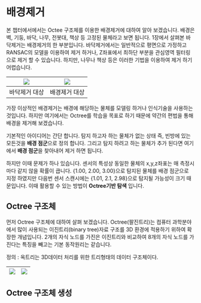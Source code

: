 # 배경제거 

본 챕터에서에서는 Octee 구조체를 이용한 배경제거에 대하여 알아 보겠습니다. 배경은 벽, 기둥, 바닥, 나무, 전봇대, 책상 등 고정된 물체라고 보면 됩니다. 1장에서 살펴본 바닥제거는 배경제거의 한 부분입니다. 바닥제거에서는 일반적으로 평면으로 가정하고 RANSAC의 모델을 이용하여 제거 하거나, Z좌표에서 최하단 부분을 관심영역 필터링으로 제거 할 수 있습니다. 하지만, 나무나 책상 등은 이러한 기법을 이용하여 제거 하기 어렵습니다.  



|![](https://i.imgur.com/qhczRfW.png)|![](https://i.imgur.com/tsTL1WN.png)|
|-|-|
|바닥제거 대상|배경제거 대상|



가장 이상적인 배경제거는 배경에 해당하는 물체를 모델링 하거나 인식기술을 사용하는 것입니다. 하지만 여기에서는 Octree를 학습을 목표로 하기 때문에 약간의 편법을 통해 배경을 제거해 보겠습니다. 

기본적인 아이디어는 간단 합니다. 탐지 하고자 하는 물체가 없는 상태 즉, 빈방에 있는 모든것을 **배경 점군**으로 정의 합니다. 그리고 탐지 하려고 하는 물체가 추가 된다면 여기에서 **배경 점군**을 찾아내어 제거 하면 됩니다. 

하지만 이때 문제가 하나 있습니다. 센서의 특성상 동일한 물체의 x,y,z좌표는 매 측정시마다 같지 않을 확률이 큽니다. {1.00, 2.00, 3.00}으로 탐지된 물체를 배경 점군으로 지정 하였지만 다음번 센서 스캔시에는 {1.01, 2.1, 2.98}으로 탐지될 가능성이 크기 때문입니다. 이때 활용할 수 있는 방법이 **Octree기반 탐색** 입니다. 

## Octree 구조체 

먼저 Octree 구조체에 대하여 살펴 보겠습니다. Octree(팔진트리)는 컴퓨터 과학분야에서 많이 사용되는 이진트리(binary tree)자료 구조를 3D 환경에 적용하기 위하여 확장한 개념입니다. 2개의 자식 노드를 가진은 이진트리와 비교하여 8개의 자식 노드를 가진다는 특징을 빼고는 기본 동작원리는 같습니다. 

정의 : 옥트리는 3D데이터 처리를 위한 트리형태의 데이터 구조체이다.

|![](http://robotica.unileon.es/images/thumb/b/b8/Octree.png/800px-Octree.png)|![](https://www.interviewcake.com/images/svgs/binary_tree__depth_5.svg?bust=203)|
|-|-|


## Octree 구조체 생성 

